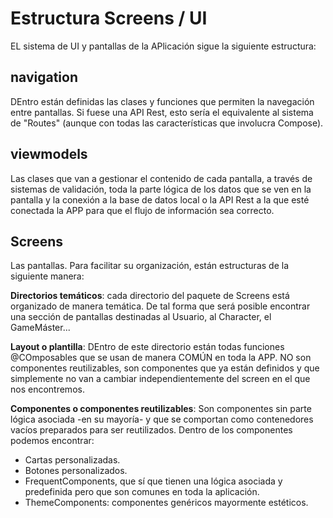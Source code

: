 # Estructura Screens / UI

EL sistema de UI y pantallas de la APlicación sigue la siguiente estructura:

## navigation

DEntro están definidas las clases y funciones que permiten la navegación entre pantallas. Si fuese una API Rest, esto sería el equivalente al sistema de "Routes" (aunque con todas las características que involucra Compose).

## viewmodels

Las clases que van a gestionar el contenido de cada pantalla, a través de sistemas de validación, toda la parte lógica de los datos que se ven en la pantalla y la conexión a la base de datos local o la API Rest a la que esté conectada la APP para que el flujo de información sea correcto.

## Screens

Las pantallas. Para facilitar su organización, están estructuras de la siguiente manera:

**Directorios temáticos**: cada directorio del paquete de Screens está organizado de manera temática. De tal forma que será posible encontrar una sección de pantallas destinadas al Usuario, al Character, el GameMáster...

**Layout o plantilla**: DEntro de este directorio están todas funciones @COmposables que se usan de manera COMÚN en toda la APP. NO son componentes reutilizables, son componentes que ya están definidos y que simplemente no van a cambiar independientemente del screen en el que nos encontremos.

 **Componentes o componentes reutilizables**: Son componentes sin parte lógica asociada -en su mayoría- y que se comportan como contenedores vacíos preparados para ser reutilizados. Dentro de los componentes podemos encontrar:

- Cartas personalizadas.
- Botones personalizados.
- FrequentComponents, que sí que tienen una lógica asociada y predefinida pero que son comunes en toda la aplicación.
- ThemeComponents: componentes genéricos mayormente estéticos.



